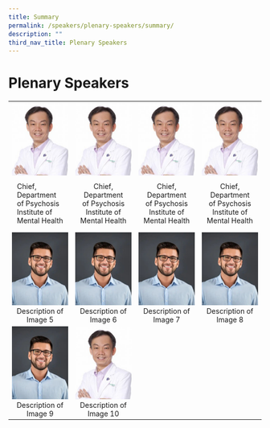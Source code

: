 ```yaml
---
title: Summary
permalink: /speakers/plenary-speakers/summary/
description: ""
third_nav_title: Plenary Speakers
---
```

# Plenary Speakers

<table>
  <tr>
    <td align="center">
      <a href="/speakers/plenary-speakers/speaker-1/"><img src="/images/Phy-Ho-Wee-Kok-315x300-c-default%201.png" alt="Description of Image 1" width="200"></a>
      <br>
      <div style="text-align: left;padding: 10px;">Chief, <br>Department of Psychosis<br>Institute of Mental Health</div>
    </td>
    <td align="center">
      <a href="/speakers/plenary-speakers/speaker-2/"><img src="/images/Phy-Ho-Wee-Kok-315x300-c-default%201.png" alt="Description of Image 2" width="200"></a>
      <br>
      <div style="text-align: center;padding: 10px;">Chief, <br>Department of Psychosis<br>Institute of Mental Health</div>
    </td>
    <td align="center">
      <a href="/speakers/plenary-speakers/speaker-3/"><img src="/images/Phy-Ho-Wee-Kok-315x300-c-default%201.png" alt="Description of Image 3" width="200"></a>
      <br>
      <div style="text-align: center;padding: 10px;">Chief, <br>Department of Psychosis<br>Institute of Mental Health</div>
    </td>
    <td align="center">
      <a href="/speakers/plenary-speakers/speaker-4/"><img src="/images/Phy-Ho-Wee-Kok-315x300-c-default%201.png" alt="Description of Image 4" width="200"></a>
      <br>
      <div style="text-align: center;padding: 10px;">Chief, <br>Department of Psychosis<br>Institute of Mental Health</div>
    </td>
  </tr>
  <tr>
    <td align="center">
      <a href="/speakers/plenary-speakers/speaker-5/"><img src="/images/my-passport-photo%201.png" alt="Description of Image 5" width="200"></a>
      <br>
      Description of Image 5
    </td>
    <td align="center">
      <a href="/speakers/plenary-speakers/speaker-6/"><img src="/images/my-passport-photo%201.png" alt="Description of Image 6" width="200"></a>
      <br>
      Description of Image 6
    </td>
    <td align="center">
      <a href="/speakers/plenary-speakers/speaker-7/"><img src="/images/my-passport-photo%201.png" alt="Description of Image 7" width="200"></a>
      <br>
      Description of Image 7
    </td>
    <td align="center">
      <a href="/speakers/plenary-speakers/speaker-8/"><img src="/images/my-passport-photo%201.png" alt="Description of Image 8" width="200"></a>
      <br>
      Description of Image 8
    </td>
  </tr>
  <tr>
    <td align="center">
      <a href="/speakers/plenary-speakers/speaker-9/"><img src="/images/my-passport-photo%201.png" alt="Description of Image 9" width="200"></a>
      <br>
      Description of Image 9
    </td>
    <td align="center">
      <a href="/speakers/plenary-speakers/speaker-10/"><img src="/images/Phy-Ho-Wee-Kok-315x300-c-default%201.png" alt="Description of Image 10" width="200"></a>
      <br>
      Description of Image 10
    </td>
    </tr>
</table>